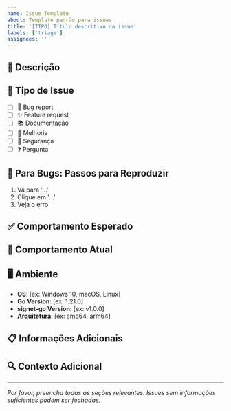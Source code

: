 ```yaml
---
name: Issue Template
about: Template padrão para issues
title: '[TIPO] Título descritivo da issue'
labels: ['triage']
assignees: ''
---
```


## 📝 Descrição
<!-- Descreva claramente o problema ou feature request -->

## 🎯 Tipo de Issue
- [ ] 🐛 Bug report
- [ ] ✨ Feature request
- [ ] 📚 Documentação
- [ ] 🔧 Melhoria
- [ ] 🚨 Segurança
- [ ] ❓ Pergunta

## 🔄 Para Bugs: Passos para Reproduzir
<!-- Se for um bug, descreva como reproduzir -->
1. Vá para '...'
2. Clique em '...'
3. Veja o erro

## ✅ Comportamento Esperado
<!-- O que deveria acontecer -->

## 📱 Comportamento Atual
<!-- O que realmente acontece -->

## 🖥️ Ambiente
- **OS**: [ex: Windows 10, macOS, Linux]
- **Go Version**: [ex: 1.21.0]
- **signet-go Version**: [ex: v1.0.0]
- **Arquitetura**: [ex: amd64, arm64]

## 📋 Informações Adicionais
<!-- Logs, screenshots, stack traces, etc. -->

## 🔍 Contexto Adicional
<!-- Qualquer outra informação que possa ajudar -->

---
*Por favor, preencha todas as seções relevantes. Issues sem informações suficientes podem ser fechadas.* 